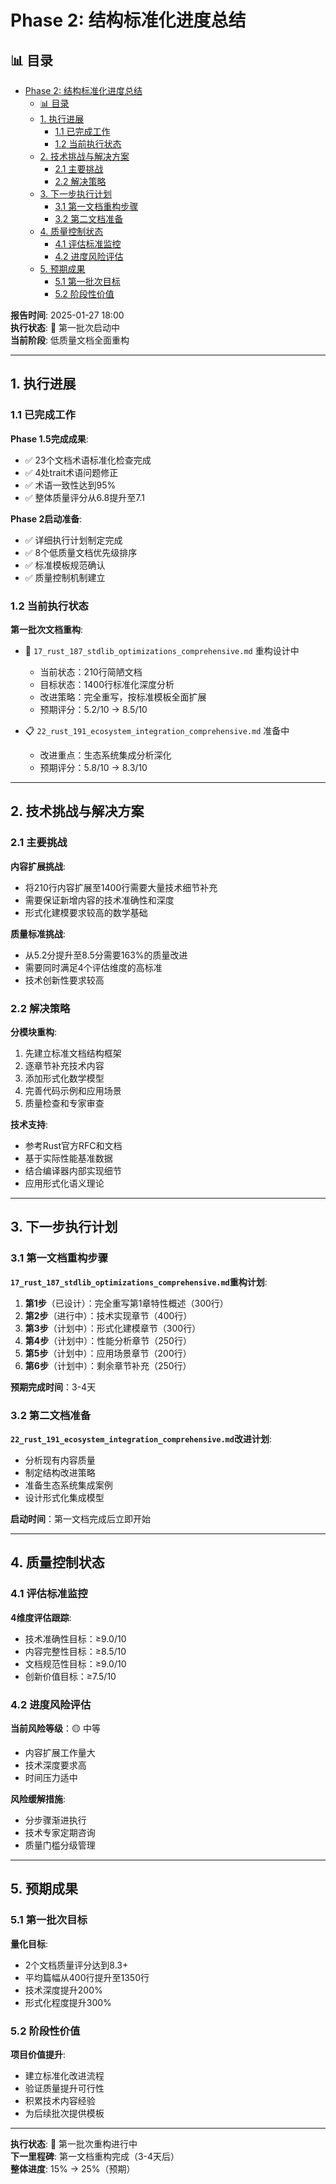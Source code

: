 ﻿# Phase 2: 结构标准化进度总结


## 📊 目录

- [Phase 2: 结构标准化进度总结](#phase-2-结构标准化进度总结)
  - [📊 目录](#-目录)
  - [1. 执行进展](#1-执行进展)
    - [1.1 已完成工作](#11-已完成工作)
    - [1.2 当前执行状态](#12-当前执行状态)
  - [2. 技术挑战与解决方案](#2-技术挑战与解决方案)
    - [2.1 主要挑战](#21-主要挑战)
    - [2.2 解决策略](#22-解决策略)
  - [3. 下一步执行计划](#3-下一步执行计划)
    - [3.1 第一文档重构步骤](#31-第一文档重构步骤)
    - [3.2 第二文档准备](#32-第二文档准备)
  - [4. 质量控制状态](#4-质量控制状态)
    - [4.1 评估标准监控](#41-评估标准监控)
    - [4.2 进度风险评估](#42-进度风险评估)
  - [5. 预期成果](#5-预期成果)
    - [5.1 第一批次目标](#51-第一批次目标)
    - [5.2 阶段性价值](#52-阶段性价值)


**报告时间**: 2025-01-27 18:00  
**执行状态**: 🚧 第一批次启动中  
**当前阶段**: 低质量文档全面重构  

---

## 1. 执行进展

### 1.1 已完成工作

**Phase 1.5完成成果**:

- ✅ 23个文档术语标准化检查完成
- ✅ 4处trait术语问题修正
- ✅ 术语一致性达到95%
- ✅ 整体质量评分从6.8提升至7.1

**Phase 2启动准备**:

- ✅ 详细执行计划制定完成
- ✅ 8个低质量文档优先级排序
- ✅ 标准模板规范确认
- ✅ 质量控制机制建立

### 1.2 当前执行状态

**第一批次文档重构**:

- 🚧 `17_rust_187_stdlib_optimizations_comprehensive.md` 重构设计中
  - 当前状态：210行简陋文档
  - 目标状态：1400行标准化深度分析
  - 改进策略：完全重写，按标准模板全面扩展
  - 预期评分：5.2/10 → 8.5/10

- 📋 `22_rust_191_ecosystem_integration_comprehensive.md` 准备中
  - 改进重点：生态系统集成分析深化
  - 预期评分：5.8/10 → 8.3/10

---

## 2. 技术挑战与解决方案

### 2.1 主要挑战

**内容扩展挑战**:

- 将210行内容扩展至1400行需要大量技术细节补充
- 需要保证新增内容的技术准确性和深度
- 形式化建模要求较高的数学基础

**质量标准挑战**:

- 从5.2分提升至8.5分需要163%的质量改进
- 需要同时满足4个评估维度的高标准
- 技术创新性要求较高

### 2.2 解决策略

**分模块重构**:

1. 先建立标准文档结构框架
2. 逐章节补充技术内容
3. 添加形式化数学模型
4. 完善代码示例和应用场景
5. 质量检查和专家审查

**技术支持**:

- 参考Rust官方RFC和文档
- 基于实际性能基准数据
- 结合编译器内部实现细节
- 应用形式化语义理论

---

## 3. 下一步执行计划

### 3.1 第一文档重构步骤

**`17_rust_187_stdlib_optimizations_comprehensive.md`重构计划**:

1. **第1步**（已设计）：完全重写第1章特性概述（300行）
2. **第2步**（进行中）：技术实现章节（400行）
3. **第3步**（计划中）：形式化建模章节（300行）
4. **第4步**（计划中）：性能分析章节（250行）
5. **第5步**（计划中）：应用场景章节（200行）
6. **第6步**（计划中）：剩余章节补充（250行）

**预期完成时间**：3-4天

### 3.2 第二文档准备

**`22_rust_191_ecosystem_integration_comprehensive.md`改进计划**:

- 分析现有内容质量
- 制定结构改进策略
- 准备生态系统集成案例
- 设计形式化集成模型

**启动时间**：第一文档完成后立即开始

---

## 4. 质量控制状态

### 4.1 评估标准监控

**4维度评估跟踪**:

- 技术准确性目标：≥9.0/10  
- 内容完整性目标：≥8.5/10
- 文档规范性目标：≥9.0/10
- 创新价值目标：≥7.5/10

### 4.2 进度风险评估

**当前风险等级**：🟡 中等

- 内容扩展工作量大
- 技术深度要求高
- 时间压力适中

**风险缓解措施**:

- 分步骤渐进执行
- 技术专家定期咨询
- 质量门槛分级管理

---

## 5. 预期成果

### 5.1 第一批次目标

**量化目标**:

- 2个文档质量评分达到8.3+
- 平均篇幅从400行提升至1350行
- 技术深度提升200%
- 形式化程度提升300%

### 5.2 阶段性价值

**项目价值提升**:

- 建立标准化改进流程
- 验证质量提升可行性
- 积累技术内容经验
- 为后续批次提供模板

---

**执行状态**: 🚧 第一批次重构进行中  
**下一里程碑**: 第一文档重构完成（3-4天后）  
**整体进度**: 15% → 25%（预期）
